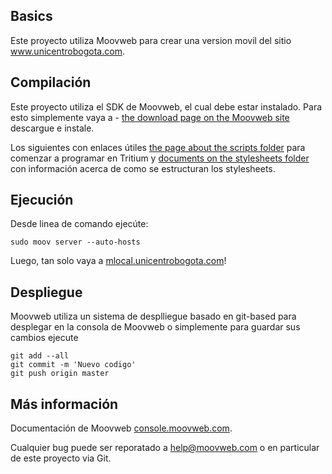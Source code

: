 ## Basics

Este proyecto utiliza Moovweb para crear una version movil del sitio www.unicentrobogota.com.

## Compilación 

Este proyecto utiliza el SDK de Moovweb, el cual debe estar instalado. Para esto simplemente vaya a - [the download page on the Moovweb site](http://console.moovweb.com/download) descargue e instale.

Los siguientes con enlaces útiles [the page about the scripts folder](http://console.moovweb.com/learn/reference/configuration/pages) para comenzar a programar en Tritium y  [documents on the stylesheets folder](http://console.moovweb.com/learn/reference/configuration/stylesheet) con información acerca de como se estructuran los stylesheets.

## Ejecución

Desde linea de comando ejecúte:

    sudo moov server --auto-hosts

Luego, tan solo vaya a [mlocal.unicentrobogota.com](http://mlocal.unicentrobogota.com)!

## Despliegue

Moovweb utiliza un sistema de desplliegue basado en git-based para desplegar en la consola de Moovweb o simplemente para guardar sus cambios ejecute

    git add --all
    git commit -m 'Nuevo codigo'
    git push origin master

## Más información

Documentación de Moovweb [console.moovweb.com](http://console.moovweb.com).

Cualquier bug puede ser reporatado a help@moovweb.com o en particular de este proyecto via Git.
